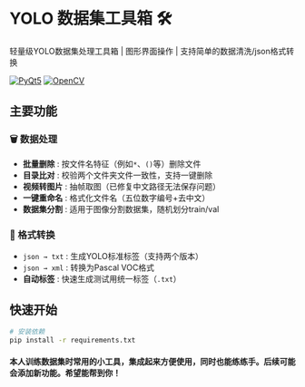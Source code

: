 # YOLO 数据集工具箱 🛠️

轻量级YOLO数据集处理工具箱 | 图形界面操作 | 支持简单的数据清洗/json格式转换

[![PyQt5](https://img.shields.io/badge/PyQt5-5.15%2B-green)](https://pypi.org/project/PyQt5/)
[![OpenCV](https://img.shields.io/badge/OpenCV-4.5%2B-blue)](https://opencv.org/)

## 主要功能

### 🗑️ 数据处理
- **批量删除**   : 按文件名特征（例如`*`、`()`等）删除文件
- **目录比对**   : 校验两个文件夹文件一致性，支持一键删除
- **视频转图片** : 抽帧取图（已修复中文路径无法保存问题）
- **一键重命名** : 格式化文件名（五位数字编号+去中文）
- **数据集分割** : 适用于图像分割数据集，随机划分train/val

### 🔄 格式转换
- `json → txt`  : 生成YOLO标准标签（支持两个版本）
- `json → xml`  : 转换为Pascal VOC格式
- **自动标签**  : 快速生成测试用统一标签（`.txt`）


## 快速开始
```bash
# 安装依赖
pip install -r requirements.txt
```

#### 本人训练数据集时常用的小工具，集成起来方便使用，同时也能练练手。后续可能会添加新功能。希望能帮到你！
